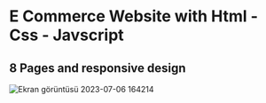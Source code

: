 # E Commerce Website with Html - Css - Javscript

## 8 Pages and responsive design 

![Ekran görüntüsü 2023-07-06 164214](https://github.com/atmcmustafa/Enovo-E-Commerce/assets/98126723/8435433c-08e5-4b01-b693-3d647e7bd318)



